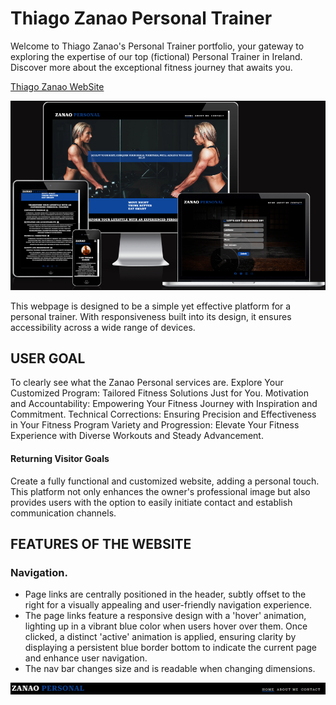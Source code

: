 # Thiago Zanao Personal Trainer

Welcome to Thiago Zanao's Personal Trainer portfolio, your gateway to exploring the expertise of our top (fictional) Personal Trainer in Ireland. Discover more about the exceptional fitness journey that awaits you.

[Thiago Zanao WebSite](https://danijuniordev.github.io/zanao-personal/)

![Screenshot of Responsiveness](documents/readme_images/responsive.png)

This webpage is designed to be a simple yet effective platform for a personal trainer. With responsiveness built into its design, it ensures accessibility across a wide range of devices.

## USER GOAL
To clearly see what the Zanao Personal services are.
Explore Your Customized Program: Tailored Fitness Solutions Just for You.
Motivation and Accountability: Empowering Your Fitness Journey with Inspiration and Commitment.
Technical Corrections: Ensuring Precision and Effectiveness in Your Fitness Program
Variety and Progression: Elevate Your Fitness Experience with Diverse Workouts and Steady Advancement.

#### Returning Visitor Goals
Create a fully functional and customized website, adding a personal touch. This platform not only enhances the owner's professional image but also provides users with the option to easily initiate contact and establish communication channels.

## FEATURES OF THE WEBSITE

### Navigation.
* Page links are centrally positioned in the header, subtly offset to the right for a visually appealing and user-friendly navigation experience.
* The page links feature a responsive design with a 'hover' animation, lighting up in a vibrant blue color when users hover over them. Once clicked, a distinct 'active' animation is applied, ensuring clarity by displaying a persistent blue border bottom to indicate the current page and enhance user navigation.
* The nav bar changes size and is readable when changing dimensions.

![Screenshot of the Navbar](documents/readme_images/navbar.png)